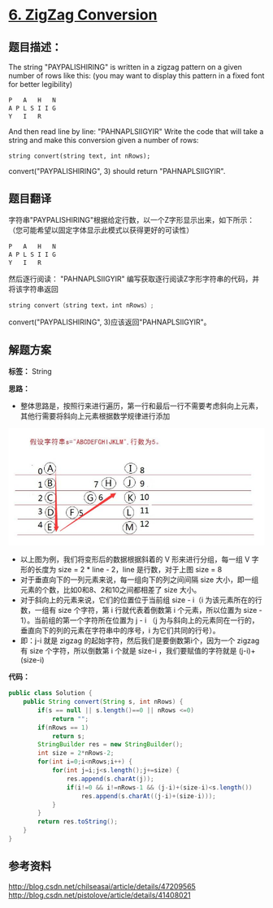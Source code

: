 # [6. ZigZag Conversion](https://leetcode.com/problems/zigzag-conversion/description/)

## 题目描述：

The string "PAYPALISHIRING" is written in a zigzag pattern on a given number of rows like this: (you may want to display this pattern in a fixed font for better legibility)

```
P   A   H   N
A P L S I I G
Y   I   R
```

And then read line by line: "PAHNAPLSIIGYIR"
Write the code that will take a string and make this conversion given a number of rows:

```
string convert(string text, int nRows);
```

convert("PAYPALISHIRING", 3) should return "PAHNAPLSIIGYIR".

## 题目翻译

字符串"PAYPALISHIRING"根据给定行数，以一个Z字形显示出来，如下所示：（您可能希望以固定字体显示此模式以获得更好的可读性）

```
P   A   H   N
A P L S I I G
Y   I   R
```

然后逐行阅读： "PAHNAPLSIIGYIR"
编写获取逐行阅读Z字形字符串的代码，并将该字符串返回

```java
string convert（string text，int nRows）;
```

convert("PAYPALISHIRING", 3)应该返回"PAHNAPLSIIGYIR"。

## 解题方案

**标签：** String

**思路：**

 - 整体思路是，按照行来进行遍历，第一行和最后一行不需要考虑斜向上元素，其他行需要将斜向上元素根据数学规律进行添加

![](../images/6-1.png)

 - 以上图为例，我们将变形后的数据根据斜着的 V 形来进行分组，每一组 V 字形的长度为 size = 2 * line - 2，line 是行数，对于上图 size = 8 
 - 对于垂直向下的一列元素来说，每一组向下的列之间间隔 size 大小，即一组元素的个数，比如0和8、2和10之间都相差了 size 大小。 
 - 对于斜向上的元素来说，它们的位置位于当前组 size - i（i 为该元素所在的行数，一组有 size 个字符，第 i 行就代表着倒数第 i 个元素，所以位置为 size - 1）。当前组的第一个字符所在位置为 j - i （j 为与斜向上的元素同在一行的，垂直向下的列的元素在字符串中的序号，i 为它们共同的行号）。
 - 即：j-i 就是 zigzag 的起始字符，然后我们是要倒数第i个，因为一个 zigzag 有 size 个字符，所以倒数第 i 个就是 size-i ，我们要赋值的字符就是 (j-i)+(size-i)

**代码：**

```java
public class Solution {
    public String convert(String s, int nRows) {  
        if(s == null || s.length()==0 || nRows <=0)  
            return "";  
        if(nRows == 1)  
            return s;  
        StringBuilder res = new StringBuilder();  
        int size = 2*nRows-2;  
        for(int i=0;i<nRows;i++) {  
            for(int j=i;j<s.length();j+=size) {  
                res.append(s.charAt(j));  
                if(i!=0 && i!=nRows-1 && (j-i)+(size-i)<s.length())  
                    res.append(s.charAt((j-i)+(size-i)));  
            }                  
        }  
        return res.toString();  
    }
}
```
 
## 参考资料

http://blog.csdn.net/chilseasai/article/details/47209565
http://blog.csdn.net/pistolove/article/details/41408021